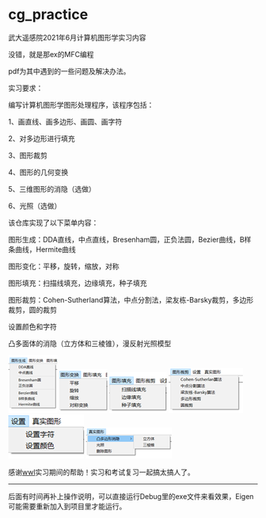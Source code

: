# cg_practice

武大遥感院2021年6月计算机图形学实习内容

没错，就是那ex的MFC编程

pdf为其中遇到的一些问题及解决办法。

实习要求：

编写计算机图形学图形处理程序，该程序包括： 

1、画直线、画多边形、画圆、画字符

2、对多边形进行填充 

3、图形裁剪 

4、图形的几何变换 

5、三维图形的消隐（选做） 

6、光照（选做）

该仓库实现了以下菜单内容：

 图形生成：DDA直线，中点直线，Bresenham圆，正负法圆，Bezier曲线，B样条曲线，Hermite曲线
 
 图形变化：平移，旋转，缩放，对称
 
 图形填充：扫描线填充，边缘填充，种子填充
 
 图形裁剪：Cohen-Sutherland算法，中点分割法，梁友栋-Barsky裁剪，多边形裁剪，圆的裁剪
 
 设置颜色和字符
 
 凸多面体的消隐（立方体和三棱锥），漫反射光照模型

<img src = https://github.com/xxmy7/computer_graphics_practice/blob/master/img/clip_image002.png/>
<img src = https://github.com/xxmy7/computer_graphics_practice/blob/master/img/clip_image004.png/>
<img src = https://github.com/xxmy7/computer_graphics_practice/blob/master/img/clip_image006.png/>
<img src = https://github.com/xxmy7/computer_graphics_practice/blob/master/img/clip_image008.png/>
<img src = https://github.com/xxmy7/computer_graphics_practice/blob/master/img/clip_image010.png/>
<img src = https://github.com/xxmy7/computer_graphics_practice/blob/master/img/clip_image012.png/>

感谢<a href="https://github.com/xiaobaiwwl" target="_blank">wwl</a>实习期间的帮助！实习和考试复习一起搞太搞人了。

-----
后面有时间再补上操作说明，可以直接运行Debug里的exe文件来看效果，Eigen可能需要重新加入到项目里才能运行。

